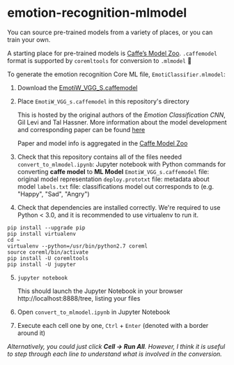 # emotion-recognition-mlmodel

You can source pre-trained models from a variety of places, or you can train your own. 

A starting place for pre-trained models is [Caffe’s Model Zoo](https://github.com/BVLC/caffe/wiki/Model-Zoo). `.caffemodel` format is supported by `coremltools` for conversion to `.mlmodel` 🎉

To generate the emotion recognition Core ML file, `EmotiClassifier.mlmodel`:

1. Download the [EmotiW_VGG_S.caffemodel](https://drive.google.com/file/d/0BydFau0VP3XSNVYtWnNPMU1TOGM/view)

2. Place `EmotiW_VGG_s.caffemodel` in this repository's directory
   
   This is hosted by the original authors of the *Emotion Classification CNN*, Gil Levi and Tal Hassner. More information about the model development and corresponding paper can be found [here](https://gist.github.com/GilLevi/54aee1b8b0397721aa4b)
   
   Paper and model info is aggregated in the [Caffe Model Zoo](https://github.com/BVLC/caffe/wiki/Model-Zoo)
 
3. Check that this repository contains all of the files needed
  `convert_to_mlmodel.ipynb`: Jupyter notebook with Python commands for converting **caffe model** to **ML Model**
  `EmotiW_VGG_s.caffemodel` file: original model representation
  `deploy.prototxt` file: metadata about model
  `labels.txt` file: classifications model out corresponds to (e.g. "Happy", "Sad", "Angry")

4. Check that dependencies are installed correctly. We're required to use Python < 3.0, and it is recommended to use virtualenv to run it.

```
pip install --upgrade pip
pip install virtualenv
cd ~
virtualenv --python=/usr/bin/python2.7 coreml
source coreml/bin/activate
pip install -U coremltools
pip install -U jupyter
```


5. `jupyter notebook`

   This should launch the Jupyter Notebook in your browser http://localhost:8888/tree, listing your files  

6. Open `convert_to_mlmodel.ipynb` in Jupyter Notebook

7. Execute each cell one by one, `Ctrl` + `Enter` (denoted with a border around it)

*Alternatively, you could just click **Cell -> Run All**. However, I think it is useful to step through each line to understand what is involved in the conversion.*
